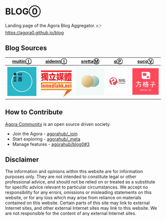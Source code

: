 # BLOG⓪

Landing page of the Agora Blog Aggregator. 👉 https://agora0.github.io/blog

## Blog Sources

| [muitinⒾ](https://agora0.github.io/blog/initium) | [aidemnⒾ](https://agora0.github.io/blog/inmedia) | [srettaⓂ](https://agora0.github.io/blog/matters) | [qⓅ](https://agora0.github.io/blog/pq) | [sucoⓋ](https://agora0.github.io/blog/vocus) |
| -- | -- | -- | -- | -- |
| [![](./img/portfolio/initium.jpg)](https://theinitium.com) | [![](./img/portfolio/inmedia.jpg)](https://inmediahk.net) | [![](./img/portfolio/matters.jpg)](https://matters.news) | [![](./img/portfolio/pq.jpg)](https://pourquoi.tw) | [![](./img/portfolio/vocus.jpg)](https://vocus.cc) |

## How to Contribute

[Agora Community](https://github.com/agorahub) is an open source driven society.
- Join the Agora - [agorahub/_join](https://github.com/agorahub/_join)
- Start exploring - [agorahub/_meta](https://github.com/agorahub/_meta)
- Manage features - [agorahub/blog0#3](https://github.com/agorahub/blog0/issues/3)

## Disclaimer

The information and opinions within this website are for information purposes only. They are not intended to constitute legal or other professional advice, and should not be relied on or treated as a substitute for specific advice relevant to particular circumstances. We accept no responsibility for any errors, omissions or misleading statements on this website, or for any loss which may arise from reliance on materials contained on this website. Certain parts of this site may link to external Internet sites, and other external Internet sites may link to this website. We are not responsible for the content of any external Internet sites.
